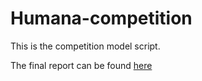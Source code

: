 # Humana-competition
This is the competition model script.

The final report can be found [here]("./2022CaseCompetition_Yiru_Gong_20221016.pdf")
